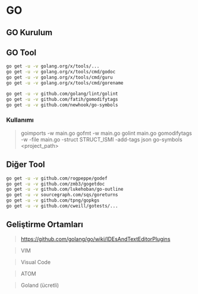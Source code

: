 # GO

## GO Kurulum

## GO Tool
```bash
go get -u -v golang.org/x/tools/...
go get -u -v golang.org/x/tools/cmd/godoc
go get -u -v golang.org/x/tools/cmd/guru
go get -u -v golang.org/x/tools/cmd/gorename

go get -u -v github.com/golang/lint/golint
go get -u -v github.com/fatih/gomodifytags
go get -u -v github.com/newhook/go-symbols
```

### Kullanımı
> goimports -w main.go
> gofmt -w main.go
> golint main.go
> gomodifytags -w -file main.go -struct STRUCT_ISMI -add-tags json
> go-symbols <project_path>


## Diğer Tool
```bash
go get -u -v github.com/rogpeppe/godef
go get -u -v github.com/zmb3/gogetdoc
go get -u -v github.com/lukehoban/go-outline
go get -u -v sourcegraph.com/sqs/goreturns
go get -u -v github.com/tpng/gopkgs
go get -u -v github.com/cweill/gotests/...
```

## Geliştirme Ortamları
> https://github.com/golang/go/wiki/IDEsAndTextEditorPlugins

> VIM

> Visual Code

> ATOM

> Goland (ücretli)

